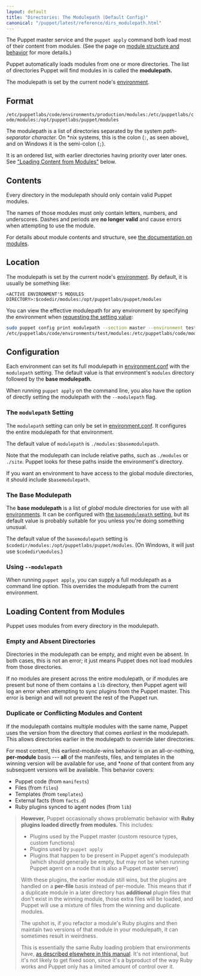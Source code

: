 ```yaml
---
layout: default
title: "Directories: The Modulepath (Default Config)"
canonical: "/puppet/latest/reference/dirs_modulepath.html"
---
```


[module_fundamentals]: ./modules_fundamentals.html
[environments]: ./environments.html
[env_modules]: ./environments.html#setting-up-environments-on-a-puppet-master
[confdir]: ./dirs_confdir.html
[basemodulepath_setting]: /references/4.3.latest/configuration.html#basemodulepath
[modulepath_setting]: /references/4.3.latest/configuration.html#modulepath
[config_print]: ./config_print.html
[enable_dir_envs]: ./environments.html#enabling-directory-environments
[puppet.conf]: ./config_file_main.html
[environment.conf]: ./config_file_environment.html

The Puppet master service and the `puppet apply` command both load most of their content from modules. (See the page on [module structure and behavior][module_fundamentals] for more details.)

Puppet automatically loads modules from one or more directories. The list of directories Puppet will find modules in is called the **modulepath.**

The modulepath is set by the current node's [environment][environments].

## Format

`/etc/puppetlabs/code/environments/production/modules:/etc/puppetlabs/code/modules:/opt/puppetlabs/puppet/modules`

The modulepath is a list of directories separated by the system _path-separator character._ On \*nix systems, this is the colon (`:`, as seen above), and on Windows it is the semi-colon (`;`).

It is an ordered list, with earlier directories having priority over later ones. See ["Loading Content from Modules"][inpage_loading] below.

## Contents

Every directory in the modulepath should only contain valid Puppet modules.

The names of those modules must only contain letters, numbers, and underscores. Dashes and periods are **no longer valid** and cause errors when attempting to use the module.

For details about module contents and structure, see [the documentation on modules][module_fundamentals].

## Location

The modulepath is set by the current node's [environment][environments]. By default, it is usually be something like:

`<ACTIVE ENVIRONMENT'S MODULES DIRECTORY>:$codedir/modules:/opt/puppetlabs/puppet/modules`

You can view the effective modulepath for any environment by specifying the environment when [requesting the setting value][config_print]:

~~~ bash
sudo puppet config print modulepath --section master --environment test
/etc/puppetlabs/code/environments/test/modules:/etc/puppetlabs/code/modules:/usr/share/puppet/modules
~~~

## Configuration

Each environment can set its full modulepath in [environment.conf][] with the `modulepath` setting. The default value is that environment's `modules` directory followed by the **base modulepath.**

When running `puppet apply` on the command line, you also have the option of directly setting the modulepath with the `--modulepath` flag.

### The `modulepath` Setting

The `modulepath` setting can only be set in [environment.conf][]. It configures the entire modulepath for that environment.

The default value of `modulepath` is `./modules:$basemodulepath`.

Note that the modulepath can include relative paths, such as `./modules` or `./site`. Puppet looks for these paths inside the environment's directory.

If you want an environment to have access to the global module directories, it should include `$basemodulepath`.

### The Base Modulepath

The **base modulepath** is a list of _global_ module directories for use with all [environments][]. It can be configured with [the `basemodulepath` setting][basemodulepath_setting], but its default value is probably suitable for you unless you're doing something unusual.

The default value of the `basemodulepath` setting is `$codedir/modules:/opt/puppetlabs/puppet/modules`. (On Windows, it will just use `$codedir\modules`.)

### Using `--modulepath`

When running `puppet apply`, you can supply a full modulepath as a command line option. This overrides the modulepath from the current environment.

## Loading Content from Modules

[inpage_loading]: #loading-content-from-modules

Puppet uses modules from every directory in the modulepath.

### Empty and Absent Directories

Directories in the modulepath can be empty, and might even be absent. In both cases, this is not an error; it just means Puppet does not load modules from those directories.

If no modules are present across the entire modulepath, or if modules are present but none of them contains a `lib` directory, then Puppet agent will log an error when attempting to sync plugins from the Puppet master. This error is benign and will not prevent the rest of the Puppet run.

### Duplicate or Conflicting Modules and Content

If the modulepath contains multiple modules with the same name, Puppet uses the version from the directory that comes _earliest_ in the modulepath. This allows directories earlier in the modulepath to override later directories.

For most content, this earliest-module-wins behavior is on an all-or-nothing, **per-module** basis --- **all** of the manifests, files, and templates in the winning version will be available for use, and **none* of that content from any subsequent versions will be available. This behavior covers:

- Puppet code (from `manifests`)
- Files (from `files`)
- Templates (from `templates`)
- External facts (from `facts.d`)
- Ruby plugins synced to agent nodes (from `lib`)

> **However,** Puppet occasionally shows problematic behavior with **Ruby plugins loaded directly from modules.** This includes:
>
> - Plugins used by the Puppet master (custom resource types, custom functions)
> - Plugins used by `puppet apply`
> - Plugins that happen to be present in Puppet agent's modulepath (which should generally be empty, but may not be when running Puppet agent on a node that is also a Puppet master server)
>
> With these plugins, the earlier module still wins, but the plugins are handled on a **per-file** basis instead of per-module. This means that if a duplicate module in a later directory has **additional** plugin files that don't exist in the winning module, those extra files will be loaded, and Puppet will use a mixture of files from the winning and duplicate modules.
>
> The upshot is, if you refactor a module's Ruby plugins and then maintain two versions of that module in your modulepath, it can sometimes result in weirdness.
>
> This is essentially the same Ruby loading problem that environments have, [as described elsewhere in this manual](./environments_limitations.html#plugins-running-on-the-puppet-master-are-weird). It's not intentional, but it's not likely to get fixed soon, since it's a byproduct of the way Ruby works and Puppet only has a limited amount of control over it.